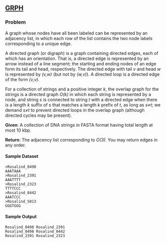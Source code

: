 ## [GRPH](https://rosalind.info/problems/grph/)

### Problem

A graph whose nodes have all been labeled can be represented by an adjacency list, in which each row of the list contains the two node labels corresponding to a unique edge.

A directed graph (or digraph) is a graph containing directed edges, each of which has an orientation. That is, a directed edge is represented by an arrow instead of a line segment; the starting and ending nodes of an edge form its tail and head, respectively. The directed edge with tail _v_
and head _w_ is represented by _(v,w)_ (but not by _(w,v)_). A directed loop is a directed edge of the form _(v,v)_.

For a collection of strings and a positive integer _k_, the overlap graph for the strings is a directed graph _O(k)_ in which each string is represented by a node, and string _s_ is connected to string _t_ with a directed edge when there is a length _k_ suffix of s that matches a length _k_ prefix of _t_, as long as _s≠t_; we demand _s≠t_ to prevent directed loops in the overlap graph (although directed cycles may be present).

**Given**: A collection of DNA strings in FASTA format having total length at most 10 kbp.

**Return**: The adjacency list corresponding to _O(3)_. You may return edges in any order.

#### Sample Dataset

```
>Rosalind_0498
AAATAAA
>Rosalind_2391
AAATTTT
>Rosalind_2323
TTTTCCC
>Rosalind_0442
AAATCCC
>Rosalind_5013
GGGTGGG
```

#### Sample Output

```
Rosalind_0498 Rosalind_2391
Rosalind_0498 Rosalind_0442
Rosalind_2391 Rosalind_2323
```
